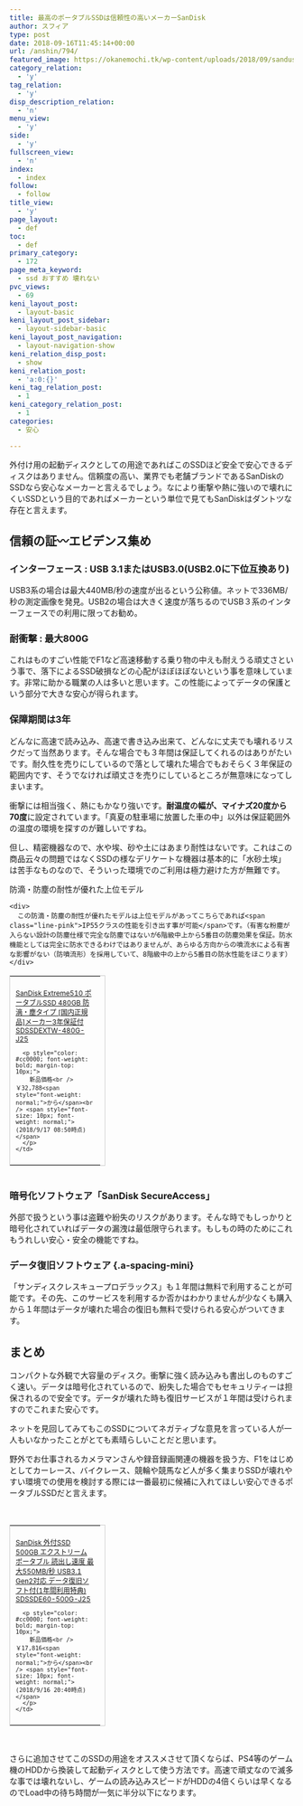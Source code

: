 ```yaml
---
title: 最高のポータブルSSDは信頼性の高いメーカーSanDisk
author: スフィア
type: post
date: 2018-09-16T11:45:14+00:00
url: /anshin/794/
featured_image: https://okanemochi.tk/wp-content/uploads/2018/09/sandusk.jpg
category_relation:
  - 'y'
tag_relation:
  - 'y'
disp_description_relation:
  - 'n'
menu_view:
  - 'y'
side:
  - 'y'
fullscreen_view:
  - 'n'
index:
  - index
follow:
  - follow
title_view:
  - 'y'
page_layout:
  - def
toc:
  - def
primary_category:
  - 172
page_meta_keyword:
  - ssd おすすめ 壊れない
pvc_views:
  - 69
keni_layout_post:
  - layout-basic
keni_layout_post_sidebar:
  - layout-sidebar-basic
keni_layout_post_navigation:
  - layout-navigation-show
keni_relation_disp_post:
  - show
keni_relation_post:
  - 'a:0:{}'
keni_tag_relation_post:
  - 1
keni_category_relation_post:
  - 1
categories:
  - 安心

---
```

外付け用の起動ディスクとしての用途であればこのSSDほど安全で安心できるディスクはありません。信頼度の高い、業界でも老舗ブランドであるSanDiskのSSDなら安心なメーカーと言えるでしょう。なにより<span class="line-yellow">衝撃や熱に強いので壊れにくいSSDという目的であればメーカーという単位で見てもSanDiskはダントツな存在</span>と言えます。

## 信頼の証〰エビデンス集め

### インターフェース : USB 3.1またはUSB3.0(USB2.0に下位互換あり)

USB3系の場合は最大440MB/秒の速度が出るという公称値。ネットで336MB/秒の測定画像を発見。USB2の場合は大きく速度が落ちるのでUSB３系のインターフェースでの利用に限ってお勧め。

### <span class="a-list-item">耐衝撃 : 最大800G</span>

これはものすごい性能でF1など高速移動する乗り物の中えも耐えうる頑丈さという事で、落下によるSSD破損などの心配がほぼほぼないという事を意味しています。非常に助かる職業の人は多いと思います。この性能によってデータの保護という部分で大きな安心が得られます。

### 保障期間は3年

どんなに高速で読み込み、高速で書き込み出来て、どんなに丈夫でも壊れるリスクだって当然あります。そんな場合でも３年間は保証してくれるのはありがたいです。耐久性を売りにしているので落として壊れた場合でもおそらく３年保証の範囲内です、そうでなければ頑丈さを売りにしているところが無意味になってしまいます。

衝撃には相当強く、熱にもかなり強いです。**耐温度の幅が、マイナズ20度から70度**に設定されています。「真夏の駐車場に放置した車の中」以外は保証範囲外の温度の環境を探すのが難しいですね。

但し、精密機器なので、水や埃、砂や土にはあまり耐性はないです。これはこの商品云々の問題ではなくSSDの様なデリケートな機器は基本的に「水砂土埃」は苦手なものなので、そういった環境でのご利用は極力避けた方が無難です。

<div class="box_style box_style_blue">
  <div class="box_inner">
    <div class="box_style_title">
      <span class="box_style_title_inner">防滴・防塵の耐性が優れた上位モデル</span>
    </div>
    
    <div>
      この防滴・防塵の耐性が優れたモデルは上位モデルがあってこちらであれば<span class="line-pink">IP55クラスの性能を引き出す事が可能</span>です。（有害な粉塵が入らない設計の防塵仕様で完全な防塵ではないが6階級中上から5番目の防塵効果を保証。防水機能としては完全に防水できるわけではありませんが、あらゆる方向からの噴流水による有害な影響がない（防噴流形）を採用していて、8階級中の上から5番目の防水性能をほこります）
    </div>
  </div>
</div>

<table style="border: 1px solid #ccc; width: 170px;" border="0" cellspacing="0" cellpadding="0">
  <tr style="border-style: none;">
    <td style="vertical-align: top; border-style: none; padding: 10px 10px 0pt; width: 140px;">
      <a href="https://px.a8.net/svt/ejp?a8mat=1NWEY9+CTG7CY+249K+BWGDT&a8ejpredirect=https%3A%2F%2Fwww.amazon.co.jp%2Fdp%2FB01BTJ6GDU%2F%3Ftag%3Da8-affi-290364-22" target="_blank" rel="nofollow noopener"><img src="https://images-fe.ssl-images-amazon.com/images/I/31RGzIFeIwL._SS160_.jpg" alt="" border="0" /></a>
    </td>
  </tr>
  
  <tr style="border-style: none;">
    <td style="font-size: 12px; vertical-align: middle; border-style: none; padding: 10px;">
      <p style="padding: 0; margin: 0;">
        <a href="https://px.a8.net/svt/ejp?a8mat=1NWEY9+CTG7CY+249K+BWGDT&a8ejpredirect=https%3A%2F%2Fwww.amazon.co.jp%2Fdp%2FB01BTJ6GDU%2F%3Ftag%3Da8-affi-290364-22" target="_blank" rel="nofollow noopener">SanDisk Extreme510 ポータブルSSD 480GB 防滴・塵タイプ [国内正規品]メーカー3年保証付 SDSSDEXTW-480G-J25</a>
      </p>
      
      <p style="color: #cc0000; font-weight: bold; margin-top: 10px;">
        新品価格<br /> ￥32,788<span style="font-weight: normal;">から</span><br /> <span style="font-size: 10px; font-weight: normal;">(2018/9/17 08:50時点)</span>
      </p>
    </td>
  </tr>
</table>

<img src="https://www16.a8.net/0.gif?a8mat=1NWEY9+CTG7CY+249K+BWGDT" alt="" width="1" height="1" border="0" />

### 暗号化ソフトウェア「SanDisk SecureAccess」

外部で扱うという事は盗難や紛失のリスクがあります。そんな時でもしっかりと暗号化されていればデータの漏洩は最低限守られます。もしもの時のためにこれもうれしい安心・安全の機能ですね。

### データ復旧ソフトウェア {.a-spacing-mini}

「サンディスクレスキュープロデラックス」も１年間は無料で利用することが可能です。その先、このサービスを利用するか否かはわかりませんが少なくも購入から１年間はデータが壊れた場合の復旧も無料で受けられる安心がついてきます。

## まとめ

コンパクトな外観で大容量のディスク。衝撃に強く読み込みも書出しのものすごく速い。データは暗号化されているので、紛失した場合でもセキュリティーは担保されるので安全です。データが壊れた時も復旧サービスが１年間は受けられますのでこれまた安心です。

ネットを見回してみても<span class="red">このSSDについてネガティブな意見を言っている人が一人もいなかった</span>ことがとても素晴らしいことだと思います。

野外でお仕事されるカメラマンさんや録音録画関連の機器を扱う方、F1をはじめとしてカーレース、バイクレース、競輪や競馬など人が多く集まりSSDが壊れやすい環境での使用を検討する際には一番最初に候補に入れてほしい安心できるポータブルSSDだと言えます。

&nbsp;

<table style="border: 1px solid #ccc; width: 170px;" border="0" cellspacing="0" cellpadding="0">
  <tr style="border-style: none;">
    <td style="vertical-align: top; border-style: none; padding: 10px 10px 0pt; width: 140px;">
      <a href="https://px.a8.net/svt/ejp?a8mat=1NWEY9+CTG7CY+249K+BWGDT&a8ejpredirect=https%3A%2F%2Fwww.amazon.co.jp%2Fdp%2FB07B6HNFB2%2F%3Ftag%3Da8-affi-290364-22" target="_blank" rel="nofollow noopener"><img src="https://images-fe.ssl-images-amazon.com/images/I/511CKblEcAL._SS160_.jpg" alt="" border="0" /></a>
    </td>
  </tr>
  
  <tr style="border-style: none;">
    <td style="font-size: 12px; vertical-align: middle; border-style: none; padding: 10px;">
      <p style="padding: 0; margin: 0;">
        <a href="https://px.a8.net/svt/ejp?a8mat=1NWEY9+CTG7CY+249K+BWGDT&a8ejpredirect=https%3A%2F%2Fwww.amazon.co.jp%2Fdp%2FB07B6HNFB2%2F%3Ftag%3Da8-affi-290364-22" target="_blank" rel="nofollow noopener">SanDisk 外付SSD 500GB エクストリーム ポータブル 読出し速度 最大550MB/秒 USB3.1 Gen2対応 データ復旧ソフト付(1年間利用特典) SDSSDE60-500G-J25</a>
      </p>
      
      <p style="color: #cc0000; font-weight: bold; margin-top: 10px;">
        新品価格<br /> ￥17,816<span style="font-weight: normal;">から</span><br /> <span style="font-size: 10px; font-weight: normal;">(2018/9/16 20:40時点)</span>
      </p>
    </td>
  </tr>
</table>

&nbsp;

さらに追加させてこのSSDの用途をオススメさせて頂くならば、PS4等のゲーム機のHDDから換装して起動ディスクとして使う方法です。高速で頑丈なので滅多な事では壊れないし、ゲームの読み込みスピードがHDDの4倍くらいは早くなるのでLoad中の待ち時間が一気に半分以下になります。